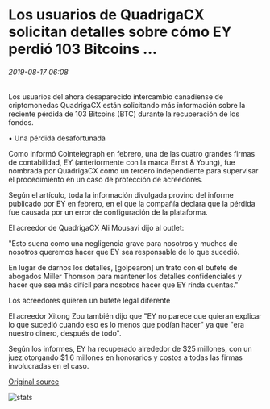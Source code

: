 # Los usuarios de QuadrigaCX solicitan detalles sobre cómo EY perdió 103 Bitcoins ...

###### 2019-08-17 06:08

Los usuarios del ahora desaparecido intercambio canadiense de criptomonedas QuadrigaCX están solicitando más información sobre la reciente pérdida de 103 Bitcoins (BTC) durante la recuperación de los fondos.

• Una pérdida desafortunada

Como informó Cointelegraph en febrero, una de las cuatro grandes firmas de contabilidad, EY (anteriormente con la marca Ernst & Young), fue nombrada por QuadrigaCX como un tercero independiente para supervisar el procedimiento en un caso de protección de acreedores.

Según el artículo, toda la información divulgada provino del informe publicado por EY en febrero, en el que la compañía declara que la pérdida fue causada por un error de configuración de la plataforma.

El acreedor de QuadrigaCX Ali Mousavi dijo al outlet:

"Esto suena como una negligencia grave para nosotros y muchos de nosotros queremos hacer que EY sea responsable de lo que sucedió.

En lugar de darnos los detalles, [golpearon] un trato con el bufete de abogados Miller Thomson para mantener los detalles confidenciales y hacer que sea más difícil para nosotros hacer que EY rinda cuentas."

Los acreedores quieren un bufete legal diferente

El acreedor Xitong Zou también dijo que "EY no parece que quieran explicar lo que sucedió cuando eso es lo menos que podían hacer" ya que "era nuestro dinero, después de todo".

Según los informes, EY ha recuperado alrededor de $25 millones, con un juez otorgando $1.6 millones en honorarios y costos a todas las firmas involucradas en el caso.

[Original source](https://cointelegraph.com/news/quadrigacx-users-request-details-on-how-ey-lost-103-bitcoins)

![stats](https://c.statcounter.com/11760860/0/a89fa40b/1/ "stats")